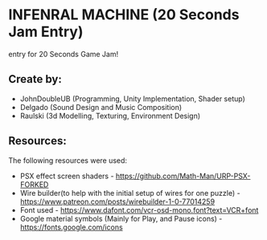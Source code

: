 # INFENRAL MACHINE (20 Seconds Jam Entry)
 entry for 20 Seconds Game Jam!

## Create by:
- JohnDoubleUB (Programming, Unity Implementation, Shader setup)
- Delgado (Sound Design and Music Composition)
- Raulski (3d Modelling, Texturing, Environment Design)

## Resources:
The following resources were used:
- PSX effect screen shaders - https://github.com/Math-Man/URP-PSX-FORKED
- Wire builder(to help with the initial setup  of wires for one puzzle) - https://www.patreon.com/posts/wirebuilder-1-0-77014259
- Font used - https://www.dafont.com/vcr-osd-mono.font?text=VCR+font
- Google material symbols (Mainly for Play, and Pause icons) - https://fonts.google.com/icons
